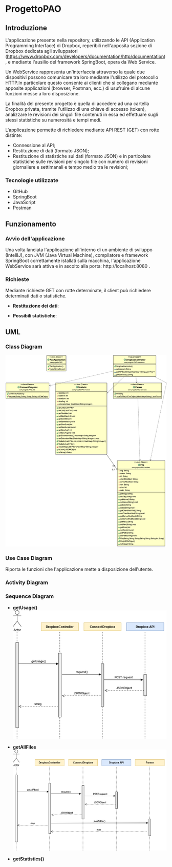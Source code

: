 # ProgettoPAO
## Introduzione

L'applicazione presente nella repository, utilizzando le API (Application Programming Interface) di Dropbox, reperibili nell'apposita sezione di Dropbox dedicata agli sviluppatori (https://www.dropbox.com/developers/documentation/http/documentation), e mediante l'ausilio del framework SpringBoot, opera da Web Service.

Un WebService rappresenta un'interfaccia attraverso la quale due dispositivi possono comunicare tra loro mediante l'utilizzo del protocollo HTTP.In particolare questo consente ai clienti che si collegano mediante apposite applicazioni (browser, Postman, ecc.) di usufruire di alcune funzioni messe a loro disposizione.

La finalità del presente progetto è quella di accedere ad una cartella Dropbox privata, tramite l'utilizzo di una chiave di accesso (token), analizzare le revisioni dei singoli file contenuti in essa ed effettuare sugli stessi statistiche su numerosità e tempi medi.

L'applicazione permette di richiedere mediante API REST (GET) con rotte distinte:
* Connessione al API;
* Restituzione di dati (formato JSON);
* Restituzione di statistiche sui dati (formato JSON) e in particolare statistiche sulle revisioni per singolo file con numero di revisioni giornaliere e settimanali e tempo medio tra le revisioni;

### Tecnologie utilizzate
* GitHub
* SpringBoot
* JavaScript
* Postman

## Funzionamento
### Avvio dell'applicazione
Una volta lanciata l'applicazione all'interno di un ambiente di sviluppo (IntellIJ), con JVM (Java Virtual Machine), compilatore e framework SpringBoot correttamente istallati sulla macchina, l'applicazione WebService sarà attiva e in ascolto alla porta: http://localhost:8080 .
### Richieste
Mediante richieste GET con rotte determinate, il client può richiedere determinati dati o statistiche.

* **Restituzione dei dati**:

* **Possibili statistiche**:

## UML
### Class Diagram
   ![](classDiagram.png)
### Use Case Diagram
Riporta le funzioni che l'applicazione mette a disposizione dell'utente.
### Activity Diagram

### Sequence Diagram
* **getUsage()**
    ![](getUsageSequenceDiagram.png)

* **getAllFiles**
    ![](getAllFilesSequenceDiagram.png)
    
* **getStatistics()**






